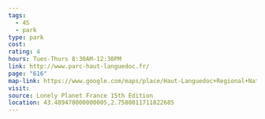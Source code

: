 ```yaml
---
tags:
  - 4S
  - park
type: park
cost: 
rating: 4
hours: Tues-Thurs 8:30AM-12:30PM
link: http://www.parc-haut-languedoc.fr/
page: "616"
map-link: https://www.google.com/maps/place/Haut-Languedoc+Regional+Natural+Park/@43.4905242,2.7556641,17z/data=!4m15!1m8!3m7!1s0x12b1e5613d815651:0xbc43333960fd923f!2sHaut-Languedoc+Regional+Natural+Park!8m2!3d43.4905203!4d2.758239!10e2!16s%2Fm%2F025w1_0!3m5!1s0x12b1e5613d815651:0xbc43333960fd923f!8m2!3d43.4905203!4d2.758239!16s%2Fm%2F025w1_0?entry=ttu&g_ep=EgoyMDI0MTAyOS4wIKXMDSoASAFQAw%3D%3D
visit: 
source: Lonely Planet France 15th Edition
location: 43.489478000000005,2.7580011711822685
---
```

